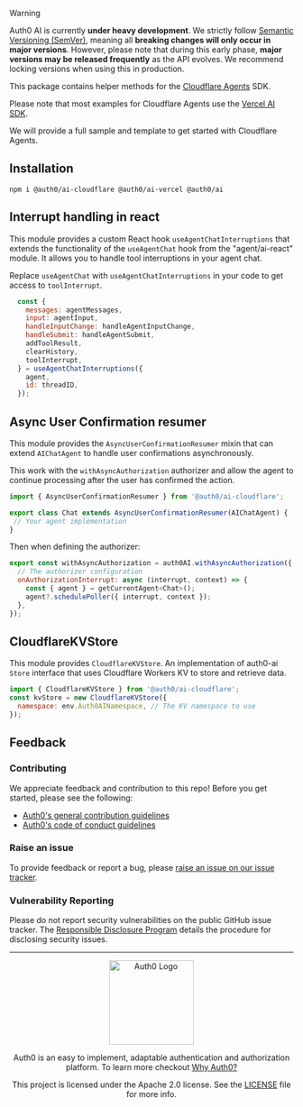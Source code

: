 > [!WARNING]
> Auth0 AI is currently **under heavy development**. We strictly follow [Semantic Versioning (SemVer)](https://semver.org/), meaning all **breaking changes will only occur in major versions**. However, please note that during this early phase, **major versions may be released frequently** as the API evolves. We recommend locking versions when using this in production.

This package contains helper methods for the [Cloudflare Agents](https://developers.cloudflare.com/agents/) SDK. 

Please note that most examples for Cloudflare Agents use the [Vercel AI SDK](https://ai-sdk.dev/).

We will provide a full sample and template to get started with Cloudflare Agents.

## Installation

```
npm i @auth0/ai-cloudflare @auth0/ai-vercel @auth0/ai
```

## Interrupt handling in react

This module provides a custom React hook `useAgentChatInterruptions` that extends the functionality of the `useAgentChat` hook from the "agent/ai-react" module. It allows you to handle tool interruptions in your agent chat.

Replace `useAgentChat` with `useAgentChatInterruptions` in your code to get access to `toolInterrupt`.

```js
  const {
    messages: agentMessages,
    input: agentInput,
    handleInputChange: handleAgentInputChange,
    handleSubmit: handleAgentSubmit,
    addToolResult,
    clearHistory,
    toolInterrupt,
  } = useAgentChatInterruptions({
    agent,
    id: threadID,
  });
```

## Async User Confirmation resumer

This module provides the `AsyncUserConfirmationResumer` mixin that can extend `AIChatAgent` to handle user confirmations asynchronously. 

This work with the `withAsyncAuthorization` authorizer and allow the agent to continue processing after the user has confirmed the action.

```js
import { AsyncUserConfirmationResumer } from '@auth0/ai-cloudflare';

export class Chat extends AsyncUserConfirmationResumer(AIChatAgent) {
 // Your agent implementation
}
```

Then when defining the authorizer:

```js
export const withAsyncAuthorization = auth0AI.withAsyncAuthorization({
  // The authorizer configuration
  onAuthorizationInterrupt: async (interrupt, context) => {
    const { agent } = getCurrentAgent<Chat>();
    agent?.schedulePoller({ interrupt, context });
  },
});
```

## CloudflareKVStore

This module provides `CloudflareKVStore`. An implementation of auth0-ai `Store` interface that uses Cloudflare Workers KV to store and retrieve data.

```js
import { CloudflareKVStore } from '@auth0/ai-cloudflare';
const kvStore = new CloudflareKVStore({
  namespace: env.Auth0AINamespace, // The KV namespace to use
});
```


## Feedback

### Contributing

We appreciate feedback and contribution to this repo! Before you get started, please see the following:

- [Auth0's general contribution guidelines](https://github.com/auth0/open-source-template/blob/master/GENERAL-CONTRIBUTING.md)
- [Auth0's code of conduct guidelines](https://github.com/auth0/open-source-template/blob/master/CODE-OF-CONDUCT.md)

### Raise an issue

To provide feedback or report a bug, please [raise an issue on our issue tracker](https://github.com/auth0-lab/auth0-ai-js/issues).

### Vulnerability Reporting

Please do not report security vulnerabilities on the public GitHub issue tracker. The [Responsible Disclosure Program](https://auth0.com/responsible-disclosure-policy) details the procedure for disclosing security issues.

---

<p align="center">
  <picture>
    <source media="(prefers-color-scheme: light)" srcset="https://cdn.auth0.com/website/sdks/logos/auth0_light_mode.png"   width="150">
    <source media="(prefers-color-scheme: dark)" srcset="https://cdn.auth0.com/website/sdks/logos/auth0_dark_mode.png" width="150">
    <img alt="Auth0 Logo" src="https://cdn.auth0.com/website/sdks/logos/auth0_light_mode.png" width="150">
  </picture>
</p>
<p align="center">Auth0 is an easy to implement, adaptable authentication and authorization platform. To learn more checkout <a href="https://auth0.com/why-auth0">Why Auth0?</a></p>
<p align="center">
This project is licensed under the Apache 2.0 license. See the <a href="/LICENSE"> LICENSE</a> file for more info.</p>
